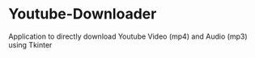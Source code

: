 # Youtube-Downloader
Application to directly download Youtube Video (mp4) and Audio (mp3) using Tkinter
